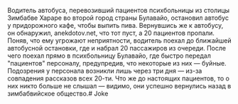 Водитель автобуса, перевозивший пациентов психбольницы из столицы Зимбабве Хараре во второй город страны Булавайо, остановил автобус у придорожного кафе, чтобы выпить пива. Вернувшись же к автобусу, он обнаружил, anekdotov.net, что тот пуст, а 20 пациентов пропали.
Поняв, что ему угрожают неприятности, водитель поехал до ближайшей автобусной остановки, где и набрал 20 пассажиров из очереди. После чего поехал прямо в психбольницу Булавайо, где быстро передал "пациентов" персоналу, предупредив, что некоторые из них — буйные. Подозрения у персонала возникли лишь через три дня — из-за совпадения рассказов всех 20-ти.
Что же до настоящих пациентов, то о них никто больше не слышал — видимо, они успешно вернулись назад в зимбабвийское общество.# Joke

